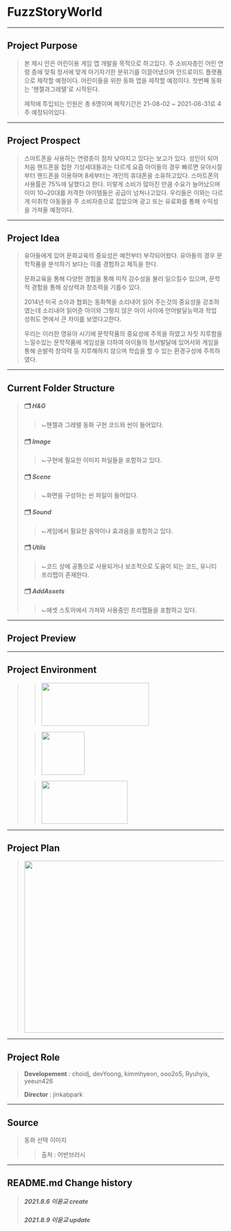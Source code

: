 # FuzzStoryWorld
--------------
## Project Purpose
> 본 제시 안은 어린이용 게임 앱 개발을 목적으로 하고있다. 주 소비자층인 어린 연령 층에 맞춰 정서에 맞게 아기자기한 분위기를 이끌어냈으며 안드로이드 플랫폼으로 제작할 예정이다. 어린이들을 위한 동화 앱을 제작할 예정이다. 첫번째 동화는 '헨젤과그레텔'로 시작된다.
>  
> 제작에 투입되는 인원은 총 6명이며 제작기간은 21-08-02 ~ 2021-08-31로 4주 예정되어있다.
--------------
## Project Prospect
> 스마트폰을 사용하는 연령층이 점차 낮아지고 있다는 보고가 있다. 성인이 되어 처음 핸드폰을 접한 기성세대들과는 다르게 요즘 아이들의 경우 빠르면 유아시절부터 핸드폰을 이용하며 8세부터는 개인의 휴대폰을 소유하고있다. 스마트폰의 사용률은 75%에 달했다고 한다. 이렇게 소비가 많아진 만큼 수요가 늘어났으며 이미 10~20대를 저격한 아이템들은 공급이 넘쳐나고있다. 우리들은 이와는 다르게 미취학 아동들을 주 소비자층으로 잡았으며 광고 또는 유료화를 통해 수익성을 가져올 예정이다.
--------------
## Project Idea
> 유아들에게 있어 문화교육의 중요성은 예전부터 부각되어왔다. 유아들의 경우 문학작품을 분석하기 보다는 이를 경험하고 체득을 한다. 
> 
> 문화교육을 통해 다양한 경험을 통해 미적 감수성을 불러 일으킬수 있으며, 문학적 경험을 통해 상상력과 창조력을 기를수 있다. 
> 
> 2014년 미국 소아과 협회는 동화책을 소리내어 읽어 주는것의 중요성을 강조하였는데 소리내어 읽어준 아이와 그렇지 않은 아이 사이에 언어발달능력과 학업 성취도 면에서 큰 차이를 보였다고한다.
> 
> 우리는 이러한 영유아 시기에 문학작품의 중요성에 주목을 하였고 자칫 지루함을 느낄수있는 문학작품에 게임성을 더하여 아이들의 정서발달에 있어서와 게임을 통해 순발력 창의력 등 지루해하지 않으며 학습을 할 수 있는 환경구성에 주목하였다.
--------------
## Current Folder Structure
> #### 🗂 *H&G*
> > ⌙헨젤과 그레텔 동화 구현 코드와 씬이 들어있다.
> #### 🗂 *Image*
> > ⌙구현에 필요한 이미지 파일들을 포함하고 있다.
> #### 🗂 *Scene*
> > ⌙화면을 구성하는 씬 파일이 들어있다.
> #### 🗂 *Sound*
> > ⌙게임에서 필요한 음악이나 효과음을 포함하고 있다.
> #### 🗂 *Utils*
> > ⌙코드 상에 공통으로 사용되거나 보조적으로 도움이 되는 코드, 유니티 프리팹이 존재한다.
> #### 🗂 *AddAssets*
> > ⌙에셋 스토어에서 가져와 사용중인 프리팹들을 포함하고 있다.
-------------
## Project Preview

-------------
## Project Environment
> > <img src = "https://user-images.githubusercontent.com/69896751/126106961-8e80aaa4-62f1-4050-8ac4-34a31f03d97f.png" width="250" height="100">
>
> > <img src = "https://user-images.githubusercontent.com/69896751/126106905-93b82409-7d37-4b95-9718-c2fb3be58e3e.png" width="100" height="100">
>
> > <img src = "https://user-images.githubusercontent.com/69896751/126107498-3f1366d8-7290-4c0d-9107-26cc2f944d8a.jpeg" width="200" height="100" text="Text to Speech">   
------------
## Project Plan
> <img src = "https://user-images.githubusercontent.com/73592778/128461400-c5dc3d5d-b01f-4f97-a1c4-550d95cc8de6.png" width="700" height="400">
>
------------
## Project Role
> **Developement** : choidj, devYoong, kimmhyeon, ooo2o5, Ryuhyis, yeeun426
>
> **Director** : jinkabpark
-------------
## Source
> 동화 선택 이미지 
> > 출처 : 어반브러시
-------------
## README.md Change history
> ##### *2021.8.6 이윤교 create*
> ##### *2021.8.9 이윤교 update*

